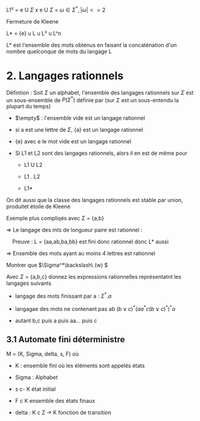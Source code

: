 L1² = e U $\Sigma$ x e U $\Sigma$
    = $\omega \in \Sigma ^*,|\omega |<= 2$

Fermeture de Kleene

L\* =  {e} u L u L² u L^n

L* est l'ensemble des mots obtenus en faisant la concaténation d'un nombre quelconque de mots du langage L

# 2. Langages rationnels

Défintion : Soit $\Sigma$ un alphabet, l'ensemble des langages rationnels sur $\Sigma$ est un sous-ensemble de $P(\Sigma^*)$ définie par (sur $\Sigma$ est un sous-entendu la plupart du temps)

* $\empty$ : l'ensemble vide est un langage rationnel

* si a est une lettre de $\Sigma$, {a} est un langage rationnel

* {e} avec e le mot vide est un langage rationnel

* Si L1 et L2 sont des langages rationnels, alors il en est de même pour
  
  * L1 U L2
  
  * L1 . L2
  
  * L1*

On dit aussi que la classe des langages rationnels est stable par union, produitet étoile de Kleene

Exemple plus compliqés avec $\Sigma$ = {a,b}

=> Le langage des mts de longueur paire est rationnel : 

    Preuve : L = {aa,ab,ba,bb} est fini donc rationnel donc L* aussi

=> Ensemble des mots ayant au moins 4 lettres est rationnel

Montrer que $\Sigma^*\backslash\ (w) $

Avec $\Sigma$ = {a,b,c} donnez les expressions rationnelles représentatnt les langages suivants

* langage des mots finissant par a : $\Sigma^*.a$

* langagae des mots ne contenant pas ab $(b \lor c)^*(aa^*c(b\lor c)^*)^*a$

* autant b,c puis a puis aa... puis c 

## 3.1 Automate fini déterministre

M = (K, Sigma, delta, s, F) où

* K : ensemble fini où les éléments sont appelés états

* Sigma : Alphabet

* s c- K état initial

* F c K ensemble des états finaux

* delta : K c Z -> K fonction de transition
